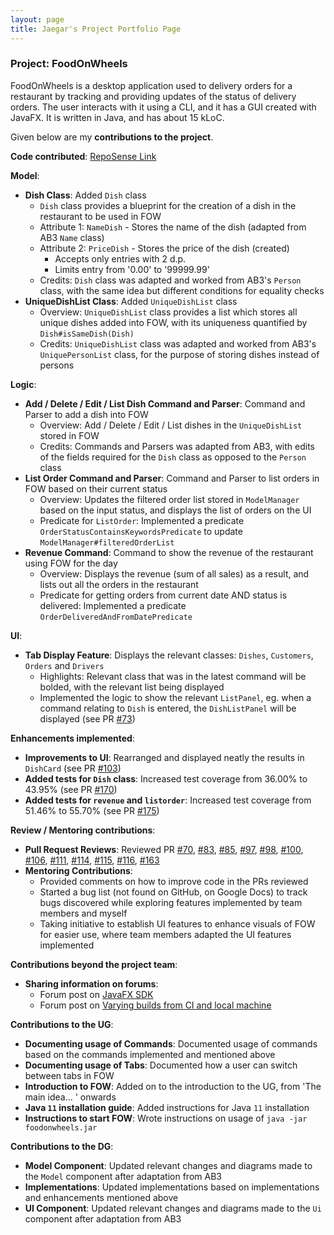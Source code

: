 ```yaml
---
layout: page
title: Jaegar's Project Portfolio Page
---
```


### Project: FoodOnWheels

FoodOnWheels is a desktop application used to delivery orders for a restaurant by tracking and providing updates of the status of delivery orders. The user interacts with it using a CLI, and it has a GUI created with JavaFX. It is written in Java, and has about 15 kLoC.

Given below are my **contributions to the project**.

**Code contributed**: [RepoSense Link](https://nus-cs2103-ay2122s2.github.io/tp-dashboard/?search=jaegarpoon&breakdown=true&sort=groupTitle&sortWithin=title&since=2022-02-18&timeframe=commit&mergegroup=&groupSelect=groupByRepos&checkedFileTypes=docs~functional-code~test-code~other)

**Model**:
* **Dish Class**: Added `Dish` class
  * `Dish` class provides a blueprint for the creation of a dish in the restaurant to be
  used in FOW
  * Attribute 1: `NameDish` - Stores the name of the dish (adapted from AB3 `Name` class)
  * Attribute 2: `PriceDish` - Stores the price of the dish (created) 
    * Accepts only entries with 2 d.p.
    * Limits entry from '0.00' to '99999.99'
  * Credits: `Dish` class was adapted and worked from AB3's `Person` class, with the same idea
  but different conditions for equality checks
* **UniqueDishList Class**: Added `UniqueDishList` class
  * Overview: `UniqueDishList` class provides a list which stores all unique dishes added into FOW,
  with its uniqueness quantified by `Dish#isSameDish(Dish)`
  * Credits: `UniqueDishList` class was adapted and worked from AB3's `UniquePersonList` class, for the
  purpose of storing dishes instead of persons

**Logic**:
* **Add / Delete / Edit / List Dish Command and Parser**: Command and Parser to add a dish into FOW
  * Overview: Add / Delete / Edit / List dishes in the `UniqueDishList` stored in FOW
  * Credits: Commands and Parsers was adapted from AB3, with edits of the fields required for the `Dish` class as opposed
  to the `Person` class
* **List Order Command and Parser**: Command and Parser to list orders in FOW based on their current status
  * Overview: Updates the filtered order list stored in `ModelManager` based on the input status,
  and displays the list of orders on the UI
  * Predicate for `ListOrder`: Implemented a predicate `OrderStatusContainsKeywordsPredicate` 
  to update `ModelManager#filteredOrderList`
* **Revenue Command**: Command to show the revenue of the restaurant using FOW for the day
  * Overview: Displays the revenue (sum of all sales) as a result, and lists out all the orders
  in the restaurant
  * Predicate for getting orders from current date AND status is delivered: Implemented a predicate
  `OrderDeliveredAndFromDatePredicate`
    
**UI**:
* **Tab Display Feature**: Displays the relevant classes: `Dishes`, `Customers`, `Orders` and `Drivers`
  * Highlights: Relevant class that was in the latest command will be bolded, with the relevant list being
    displayed
  * Implemented the logic to show the relevant `ListPanel`, eg. when a command relating to `Dish` is 
  entered, the `DishListPanel` will be displayed (see PR [\#73](https://github.com/AY2122S2-CS2103-F10-2/tp/pull/73))

**Enhancements implemented**:
* **Improvements to UI**: Rearranged and displayed neatly the results in `DishCard` (see PR [\#103](https://github.com/AY2122S2-CS2103-F10-2/tp/pull/103))
* **Added tests for `Dish` class**: Increased test coverage from 36.00% to 43.95% (see PR [\#170](https://github.com/AY2122S2-CS2103-F10-2/tp/pull/170))
* **Added tests for `revenue` and `listorder`**: Increased test coverage from 51.46% to 55.70% (see PR [\#175](https://github.com/AY2122S2-CS2103-F10-2/tp/pull/175))

**Review / Mentoring contributions**:
* **Pull Request Reviews**: Reviewed PR [\#70](https://github.com/AY2122S2-CS2103-F10-2/tp/pull/70), [\#83](https://github.com/AY2122S2-CS2103-F10-2/tp/pull/83),
  [\#85](https://github.com/AY2122S2-CS2103-F10-2/tp/pull/85), [\#97](https://github.com/AY2122S2-CS2103-F10-2/tp/pull/97), [\#98](https://github.com/AY2122S2-CS2103-F10-2/tp/pull/98),
  [\#100](https://github.com/AY2122S2-CS2103-F10-2/tp/pull/100), [\#106](https://github.com/AY2122S2-CS2103-F10-2/tp/pull/106), [\#111](https://github.com/AY2122S2-CS2103-F10-2/tp/pull/111),
  [\#114](https://github.com/AY2122S2-CS2103-F10-2/tp/pull/114), [\#115](https://github.com/AY2122S2-CS2103-F10-2/tp/pull/115), [\#116](https://github.com/AY2122S2-CS2103-F10-2/tp/pull/116),
  [\#163](https://github.com/AY2122S2-CS2103-F10-2/tp/pull/163)
* **Mentoring Contributions**:
  * Provided comments on how to improve code in the PRs reviewed
  * Started a bug list (not found on GitHub, on Google Docs) to track bugs discovered while exploring
    features implemented by team members and myself
  * Taking initiative to establish UI features to enhance visuals of FOW for easier use, where team members
    adapted the UI features implemented

**Contributions beyond the project team**:
* **Sharing information on forums**:
  * Forum post on [JavaFX SDK](https://github.com/nus-cs2103-AY2122S2/forum/issues/66)
  * Forum post on [Varying builds from CI and local machine](https://github.com/nus-cs2103-AY2122S2/forum/issues/122)
  
**Contributions to the UG**:
* **Documenting usage of Commands**: Documented usage of commands based on the commands implemented and mentioned
above
* **Documenting usage of Tabs**: Documented how a user can switch between tabs in FOW
* **Introduction to FOW**: Added on to the introduction to the UG, from 'The main idea... ' onwards
* **Java `11` installation guide**: Added instructions for Java `11` installation
* **Instructions to start FOW**: Wrote instructions on usage of `java -jar foodonwheels.jar`

**Contributions to the DG**:
* **Model Component**: Updated relevant changes and diagrams made to the `Model` component after adaptation from AB3
* **Implementations**: Updated implementations based on implementations and enhancements mentioned above
* **UI Component**: Updated relevant changes and diagrams made to the `Ui` component after adaptation from AB3
